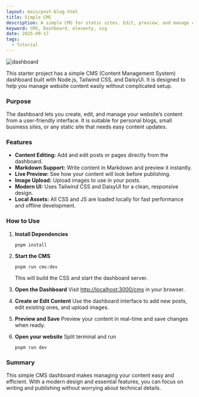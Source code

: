 ```yaml
---
layout: main/post-blog.html
title: Simple CMS
description: A simple CMS for static sites. Edit, preview, and manage content easily with a modern UI powered by Tailwind CSS and DaisyUI.
keyword: CMS, Dashboard, eleventy, ssg
date: 2025-09-17
tags:
  - Tutorial
---
```


![dashboard](/asset/blog/dashboard.png)

This starter project has a simple CMS (Content Management System) dashboard built with Node.js, Tailwind CSS, and DaisyUI. It is designed to help you manage website content easily without complicated setup.

### Purpose

The dashboard lets you create, edit, and manage your website’s content from a user-friendly interface. It is suitable for personal blogs, small business sites, or any static site that needs easy content updates.

### Features

- **Content Editing:** Add and edit posts or pages directly from the dashboard.
- **Markdown Support:** Write content in Markdown and preview it instantly.
- **Live Preview:** See how your content will look before publishing.
- **Image Upload:** Upload images to use in your posts.
- **Modern UI:** Uses Tailwind CSS and DaisyUI for a clean, responsive design.
- **Local Assets:** All CSS and JS are loaded locally for fast performance and offline development.

### How to Use

1. **Install Dependencies**
   ```
   pnpm install
   ```

2. **Start the CMS**
   ```
   pnpm run cms:dev
   ```
   This will build the CSS and start the dashboard server.

3. **Open the Dashboard**
   Visit [http://localhost:3000/cms](http://localhost:3000/cms) in your browser.

4. **Create or Edit Content**
   Use the dashboard interface to add new posts, edit existing ones, and upload images.

5. **Preview and Save**
   Preview your content in real-time and save changes when ready.
6. **Open your website** Split terminal and run
   ```
   pnpm run dev
   ```

### Summary

This simple CMS dashboard makes managing your content easy and efficient. With a modern design and essential features, you can focus on writing and publishing without worrying about technical details.

